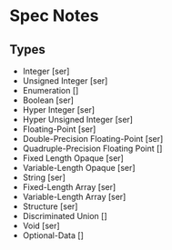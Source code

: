 # Spec Notes

## Types

- Integer [ser]
- Unsigned Integer [ser]
- Enumeration []
- Boolean [ser]
- Hyper Integer [ser]
- Hyper Unsigned Integer [ser]
- Floating-Point [ser]
- Double-Precision Floating-Point [ser]
- Quadruple-Precision Floating Point []
- Fixed Length Opaque [ser]
- Variable-Length Opaque [ser]
- String [ser]
- Fixed-Length Array [ser]
- Variable-Length Array [ser]
- Structure [ser]
- Discriminated Union []
- Void [ser]
- Optional-Data []
